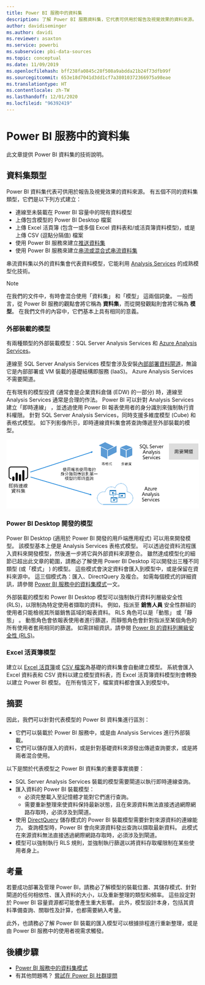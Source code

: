```yaml
---
title: Power BI 服務中的資料集
description: 了解 Power BI 服務資料集，它代表可供用於報告及視覺效果的資料來源。
author: davidiseminger
ms.author: davidi
ms.reviewer: asaxton
ms.service: powerbi
ms.subservice: pbi-data-sources
ms.topic: conceptual
ms.date: 11/09/2019
ms.openlocfilehash: bff238fa0845c28f508a9abdda21b24f73dfb99f
ms.sourcegitcommit: 653e18d7041d3dd1cf7a38010372366975a98eae
ms.translationtype: HT
ms.contentlocale: zh-TW
ms.lasthandoff: 12/01/2020
ms.locfileid: "96392419"
---
```

# <a name="datasets-in-the-power-bi-service"></a>Power BI 服務中的資料集

此文章提供 Power BI 資料集的技術說明。

## <a name="dataset-types"></a>資料集類型

Power BI 資料集代表可供用於報告及視覺效果的資料來源。 有五個不同的資料集類型，它們是以下列方式建立：

- 連線至未裝載在 Power BI 容量中的現有資料模型
- 上傳包含模型的 Power BI Desktop 檔案
- 上傳 Excel 活頁簿 (包含一或多個 Excel 資料表和/或活頁簿資料模型)，或是上傳 CSV (逗點分隔值) 檔案
- 使用 Power BI 服務來建立[推送資料集](../developer/automation/walkthrough-push-data.md)
- 使用 Power BI 服務來建立[串流或混合式串流資料集](service-real-time-streaming.md)

串流資料集以外的資料集會代表資料模型，它能利用 [Analysis Services](/analysis-services/analysis-services-overview) 的成熟模型化技術。

> [!NOTE]
> 在我們的文件中，有時會混合使用「資料集」  和「模型」  這兩個詞彙。 一般而言，從 Power BI 服務的觀點會將它稱為 **資料集**，而從開發觀點則會將它稱為 **模型**。 在我們文件的內容中，它們基本上具有相同的意義。

### <a name="external-hosted-models"></a>外部裝載的模型

有兩種類型的外部裝載模型：SQL Server Analysis Services 和 [Azure Analysis Services](/azure/analysis-services/analysis-services-overview)。

連線至 SQL Server Analysis Services 模型會涉及安裝[內部部署資料閘道](service-gateway-onprem.md)，無論它是內部部署或 VM 裝載的基礎結構即服務 (IaaS)。 Azure Analysis Services 不需要閘道。

在有現有的模型投資 (通常會是企業資料倉儲 (EDW) 的一部分) 時，連線至 Analysis Services 通常是合理的作法。 Power BI 可以針對 Analysis Services 建立「即時連線」  ，並透過使用 Power BI 報表使用者的身分識別來強制執行資料權限。 針對 SQL Server Analysis Services，同時支援多維度模型 (Cube) 和表格式模型。 如下列影像所示，即時連線資料集會將查詢傳遞至外部裝載的模型。

![即時連線資料集將查詢傳遞至外部裝載的模型](media/service-datasets-understand/live-connection-dataset.png)

### <a name="power-bi-desktop-developed-models"></a>Power BI Desktop 開發的模型

Power BI Desktop (適用於 Power BI 開發的用戶端應用程式) 可以用來開發模型。 該模型基本上便是 Analysis Services 表格式模型。 可以透過從資料流程匯入資料來開發模型，然後進一步將它與外部資料來源整合。 雖然達成模型化的細節已超出此文章的範圍，請務必了解使用 Power BI Desktop 可以開發出三種不同類型 (或「模式」  ) 的模型。 這些模式會決定資料會匯入到模型中，或是保留在資料來源中。 這三個模式為：匯入、DirectQuery 及複合。 如需每個模式的詳細資訊，請參閱 [Power BI 服務中的資料集模式](service-dataset-modes-understand.md)一文。

外部裝載的模型和 Power BI Desktop 模型可以強制執行資料列層級安全性 (RLS)，以限制為特定使用者擷取的資料。 例如，指派至 **銷售人員** 安全性群組的使用者只能檢視其所屬銷售區域的報表資料。 RLS 角色可以是「動態」  或「靜態」  。 動態角色會依報表使用者進行篩選，而靜態角色會針對指派至某個角色的所有使用者套用相同的篩選。 如需詳細資訊，請參閱 [Power BI 的資料列層級安全性 (RLS)](../admin/service-admin-rls.md)。

### <a name="excel-workbook-models"></a>Excel 活頁簿模型

建立以 [Excel 活頁簿](service-excel-workbook-files.md)或 [CSV 檔案](service-comma-separated-value-files.md)為基礎的資料集會自動建立模型。 系統會匯入 Excel 資料表和 CSV 資料以建立模型資料表，而 Excel 活頁簿資料模型則會轉換以建立 Power BI 模型。 在所有情況下，檔案資料都會匯入到模型中。

## <a name="summary"></a>摘要

因此，我們可以針對代表模型的 Power BI 資料集進行區別：

- 它們可以裝載於 Power BI 服務中，或是由 Analysis Services 進行外部裝載。
- 它們可以儲存匯入的資料，或是針對基礎資料來源發出傳遞查詢要求，或是將兩者混合使用。

以下是關於代表模型之 Power BI 資料集的重要事實摘要：

- SQL Server Analysis Services 裝載的模型需要閘道以執行即時連線查詢。
- 匯入資料的 Power BI 裝載模型：
  - 必須完整載入至記憶體才能對它們進行查詢。
  - 需要重新整理來使資料保持最新狀態，且在來源資料無法直接透過網際網路存取時，必須涉及到閘道。
- 使用 [DirectQuery](desktop-directquery-about.md) 儲存模式的 Power BI 裝載模型需要針對來源資料的連線能力。 查詢模型時，Power BI 會向來源資料發出查詢以擷取最新資料。 此模式在來源資料無法直接透過網際網路存取時，必須涉及到閘道。
- 模型可以強制執行 RLS 規則，並強制執行篩選以將資料存取權限制在某些使用者身上。

## <a name="considerations"></a>考量

若要成功部署及管理 Power BI，請務必了解模型的裝載位置、其儲存模式、針對閘道的任何相依性、匯入資料的大小，以及重新整理的類型和頻率。 這些設定對於 Power BI 容量資源都可能會產生重大影響。 此外，模型設計本身，包括其資料準備查詢、關聯性及計算，也都需要納入考量。

此外，也請務必了解 Power BI 裝載的匯入模型可以根據排程進行重新整理，或是由 Power BI 服務中的使用者視需求觸發。

## <a name="next-steps"></a>後續步驟

- [Power BI 服務中的資料集模式](service-dataset-modes-understand.md)
- 有其他問題嗎？ [嘗試在 Power BI 社群提問](https://community.powerbi.com/)
